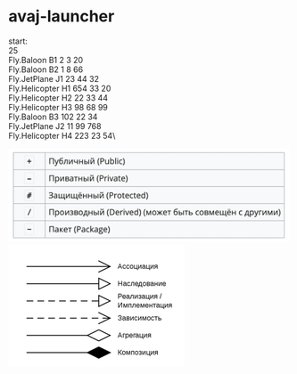 # avaj-launcher

start:\
25\
Fly.Baloon B1 2 3 20\
Fly.Baloon B2 1 8 66\
Fly.JetPlane J1 23 44 32\
Fly.Helicopter H1 654 33 20\
Fly.Helicopter H2 22 33 44\
Fly.Helicopter H3 98 68 99\
Fly.Baloon B3 102 22 34\
Fly.JetPlane J2 11 99 768\
Fly.Helicopter H4 223 23 54\

![img.png](img.png)
![img_1.png](img_1.png)